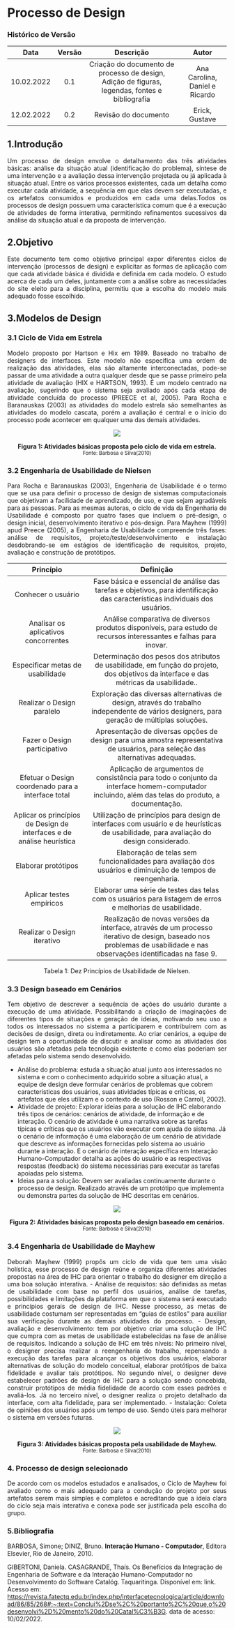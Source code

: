 # Processo de Design
### Histórico de Versão

|  Data  | Versão | Descrição | Autor |
| :----: | :----: | :-------: | :---: | 
| 10.02.2022 | 0.1 | Criação do documento de processo de design, Adição de figuras, legendas, fontes e bibliografia | Ana Carolina, Daniel e Ricardo |
| 12.02.2022 | 0.2 | Revisão do documento | Erick, Gustave |


## 1.Introdução

<p align="justify">
Um processo de design envolve o detalhamento das três atividades básicas: análise
da situação atual (identificação do problema), síntese de uma intervenção e a
avaliação dessa intervenção projetada ou já aplicada à situação atual. Entre os
vários processos existentes, cada um detalha como executar cada atividade, a
sequência em que elas devem ser executadas, e os artefatos consumidos e
produzidos em cada uma delas.Todos os processos de design possuem uma
característica comum que é a execução de atividades de forma interativa,
permitindo refinamentos sucessivos da análise da situação atual e da proposta de
intervenção.
</p>

## 2.Objetivo

<p align="justify">
Este documento tem como objetivo principal expor diferentes ciclos de intervenção
(processos de design) e explicitar as formas de aplicação com que cada atividade
básica é dividida e definida em cada modelo. O estudo acerca de cada um deles,
juntamente com a análise sobre as necessidades do site eleito para a disciplina,
permitiu que a escolha do modelo mais adequado fosse escolhido.
</p>

## 3.Modelos de Design

### 3.1 Ciclo de Vida em Estrela 
<p align="justify">
Modelo proposto por Hartson e Hix em 1989. Baseado no trabalho de designers de
interfaces. Este modelo não especifica uma ordem de realização das atividades,
elas são altamente interconectadas, pode-se passar de uma atividade a outra
qualquer desde que se passe primeiro pela atividade de avaliação (HIX e
HARTSON, 1993). É um modelo centrado na avaliação, sugerindo que o sistema
seja avaliado após cada etapa de atividade concluída do processo (PREECE et al,
2005). Para Rocha e Baranauskas (2003) as atividades do modelo estrela são
semelhantes às atividades do modelo cascata, porém a avaliação é central e o início
do processo pode acontecer em qualquer uma das demais atividades.
</p>

<p align="center">
<img src="https://user-images.githubusercontent.com/83254747/153682509-9995b21b-8411-4751-a890-af37b8d136e7.png">
<figcaption align='center'>
    <b>Figura 1: Atividades básicas proposta pelo ciclo de vida em estrela.</b>
    <br><small>Fonte: Barbosa e Silva(2010)</small>
</figcaption>
</p>

### 3.2 Engenharia de Usabilidade de Nielsen

<p align="justify">
Para Rocha e Baranauskas (2003), Engenharia de Usabilidade é o termo que se
usa para definir o processo de design de sistemas computacionais que objetivam a
facilidade de aprendizado, de uso, e que sejam agradáveis para as pessoas. Para
as mesmas autoras, o ciclo de vida da Engenharia de Usabilidade é composto por
quatro fases que incluem o pré-design, o design inicial, desenvolvimento iterativo e
pós-design. Para Mayhew (1999) apud Preece (2005), a Engenharia de Usabilidade
compreende três fases: análise de requisitos, projeto/teste/desenvolvimento e
instalação desdobrando-se em estágios de identificação de requisitos, projeto,
avaliação e construção de protótipos.
</p>

|  Princípio  | Definição |
| :---------: | :-------: | 
| Conhecer o usuário | Fase básica e essencial de análise das tarefas e objetivos, para identificação das características individuais dos usuários. |
| Analisar os aplicativos concorrentes | Análise comparativa de diversos produtos disponíveis, para estudo de recursos interessantes e falhas para inovar. |
| Especificar metas de usabilidade | Determinação dos pesos dos atributos de usabilidade, em função do projeto, dos objetivos da interface e das métricas da usabilidade.. |
| Realizar o Design paralelo | Exploração das diversas alternativas de design, através do trabalho independente de vários designers, para geração de múltiplas soluções. |
| Fazer o Design participativo | Apresentação de diversas opções de design para uma amostra representativa de usuários, para seleção das alternativas adequadas. |
| Efetuar o Design coordenado para a interface total | Aplicação de argumentos de consistência para todo o conjunto da interface homem-computador incluindo, além das telas do produto, a documentação. |
| Aplicar os princípios de Design de interfaces e de análise heurística | Utilização de princípios para design de interfaces com usuário e de heurísticas de usabilidade, para avaliação do design considerado. |
| Elaborar protótipos | Elaboração de telas sem funcionalidades para avaliação dos usuários e diminuição de tempos de reengenharia. |
| Aplicar testes empíricos | Elaborar uma série de testes das telas com os usuários para listagem de erros e melhorias de usabilidade. |
| Realizar o Design iterativo | Realização de novas versões da interface, através de um processo iterativo de design, baseado nos problemas de usabilidade e nas observações identificadas na fase 9. |

<center><figcaption>Tabela 1: Dez Princípios de Usabilidade de Nielsen.</figcaption></center>

### 3.3 Design baseado em Cenários

<p align="justify">
Tem objetivo de descrever a sequência de ações do usuário durante a execução de uma atividade. Possibilitando a criação de imaginações de diferentes tipos de situações e geração de ideias, motivando seu uso a todos os interessados no sistema a participarem e contribuírem com as decisões de design, direta ou indiretamente. Ao criar cenários, a equipe de design tem a oportunidade de discutir e analisar como as atividades dos usuários são afetadas pela tecnologia existente e como elas poderiam ser afetadas pelo sistema sendo desenvolvido. 

- Análise do problema: estuda a situação atual junto aos interessados no sistema e com o conhecimento adquirido sobre a situação atual, a equipe de design deve formular cenários de problemas que cobrem características dos usuários, suas atividades típicas e críticas, os artefatos que eles utilizam e o contexto de uso (Rosson e Carroll, 2002). 
- Atividade de projeto: Explorar ideias para a solução de IHC elaborando três tipos de cenários: cenários de atividade, de informação e de interação. O cenário de atividade é uma narrativa sobre as tarefas típicas e críticas que os usuários vão executar com ajuda do sistema. Já o cenário de informação é uma elaboração de um cenário de atividade que descreve as informações fornecidas pelo sistema ao usuário durante a interação. E o cenário de interação específica em Interação Humano-Computador detalha as ações do usuário e as respectivas respostas (feedback) do sistema necessárias para executar as tarefas apoiadas pelo sistema. 
- Ideias para a solução: Devem ser avaliadas continuamente durante o processo de design. Realizado através de um protótipo que implementa ou demonstra partes da solução de IHC descritas em cenários.
</p>

<p align="center">
<img src='...docs\Assets\cenarios.jpeg'>
<figcaption align='center'>
    <b>Figura 2: Atividades básicas proposta pelo design baseado em cenários.</b>
    <br><small>Fonte: Barbosa e Silva(2010)</small>
</figcaption>
</p>


### 3.4 Engenharia de Usabilidade de Mayhew
<p align="justify">
Deborah Mayhew (1999) propôs um ciclo de vida que tem uma visão holística, esse processo de design reúne e organiza diferentes atividades propostas na área de IHC para orientar o trabalho do designer em direção a uma boa solução interativa.
 - Análise de requisitos:  são definidas as metas de usabilidade com base no perfil dos usuários, análise de tarefas, possibilidades e limitações da plataforma em que o sistema será executado e princípios gerais de design de IHC. Nesse processo, as metas de usabilidade costumam ser representadas em “guias de estilos” para auxiliar sua verificação durante as demais atividades do processo.
 - Design, avaliação e desenvolvimento:  tem por objetivo criar uma solução de IHC que cumpra com as metas de usabilidade estabelecidas na fase de análise de requisitos. Indicando a solução de IHC em três níveis: No primeiro nível, o designer precisa realizar a reengenharia do trabalho, repensando a execução das tarefas para alcançar os objetivos dos usuários, elaborar alternativas de solução do modelo conceitual, elaborar protótipos de baixa fidelidade e avaliar tais protótipos. No segundo nível, o designer deve estabelecer padrões de design de IHC para a solução sendo concebida, construir protótipos de média fidelidade de acordo com esses padrões e avaliá-los. Já no terceiro nível, o designer realiza o projeto detalhado da interface, com alta fidelidade, para ser implementado.
 - Instalação: Coleta de opiniões dos usuários após um tempo de uso. Sendo úteis para melhorar o sistema em versões futuras.

</p>

<p align="center">
<img src="https://user-images.githubusercontent.com/83254747/153682509-9995b21b-8411-4751-a890-af37b8d136e7.png">
<figcaption align='center'>
    <b>Figura 3: Atividades básicas proposta pela usabilidade de Mayhew.</b>
    <br><small>Fonte: Barbosa e Silva(2010)</small>
</figcaption>
</p>


### 4. Processo de design selecionado
<p align="justify">
De acordo com os modelos estudados e analisados, o Ciclo de Mayhew foi avaliado como o mais adequado para a condução do projeto por seus artefatos serem mais simples e completos e acreditando que a ideia clara do ciclo seja mais interativa e conexa pode ser justificada pela escolha do grupo.
</p>

### 5.Bibliografia
BARBOSA, Simone; DINIZ, Bruno. **Interação Humano - Computador**, Editora Elsevier, Rio de Janeiro, 2010.

GIBERTONI, Daniela. CASAGRANDE, Thaís. Os Benefícios da Integração de Engenharia de Software e da Interação Humano-Computador no Desenvolvimento do Software Catalóg. Taquaritinga. Disponível em: link. Acesso em: <https://revista.fatectq.edu.br/index.php/interfacetecnologica/article/download/86/85/268#:~:text=Conclui%2Dse%2C%20portanto%2C%20que,o%20desenvolvi%2D%20mento%20do%20Catal%C3%B3G>. data de acesso: 10/02/2022.
